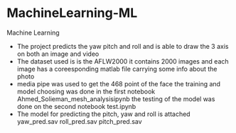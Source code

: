 # MachineLearning-ML
Machine Learning
- The project predicts the yaw pitch and roll and is able to draw the 3 axis on both an image and video 
- The dataset used is is the AFLW2000 
  it contains 2000 images and each image has a coreesponding matlab file carrying some info about the photo 
- media pipe was used to get the 468 point of the face 
  the training and model choosing  was done in the first notebook 
    Ahmed_Solieman_mesh_analysisipynb
  the testing of the model was done on the second notebook
    test.ipynb
 - The model for predicting the pitch, yaw and roll is attached 
    yaw_pred.sav
    roll_pred.sav
    pitch_pred.sav 
  
